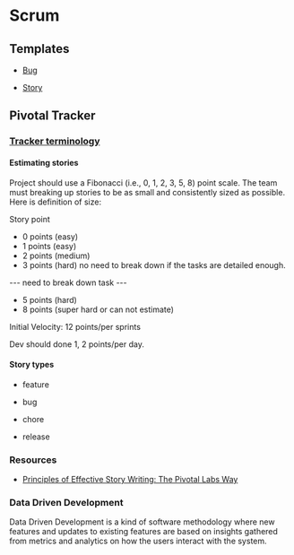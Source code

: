 # Scrum

## Templates

- [Bug](https://github.com/university-of-ant-solutions/development-standards/blob/develop/development-process/templates/bug.md)

- [Story](https://github.com/university-of-ant-solutions/development-standards/blob/develop/development-process/templates/story.md)

## Pivotal Tracker

### [Tracker terminology](https://www.pivotaltracker.com/help/articles/terminology/)

#### Estimating stories

Project should use a Fibonacci (i.e., 0, 1, 2, 3, 5, 8) point scale. The team must breaking up stories to be as small and consistently sized as possible. Here is definition of size:

Story point

- 0 points (easy)
- 1 points (easy)
- 2 points (medium)
- 3 points (hard) no need to break down if the tasks are detailed enough.

--- need to break down task ---

- 5 points (hard)
- 8 points (super hard or can not estimate)

Initial Velocity:  12 points/per sprints

Dev should done 1, 2 points/per day.

#### Story types

- feature

- bug

- chore

- release

### Resources

- [Principles of Effective Story Writing: The Pivotal Labs Way](https://www.pivotaltracker.com/blog/principles-of-effective-story-writing-the-pivotal-labs-way/)

### Data Driven Development

Data Driven Development is a kind of software methodology where new features and updates to existing features are based on insights gathered from metrics and analytics on how the users interact with the system.
